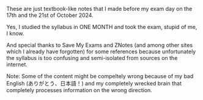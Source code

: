 These are just textbook-like notes that I made before my exam day on the 17th and the 21st of October 2024.

Yes, I studied the syllabus in ONE MONTH and took the exam, stupid of me, I know.

And special thanks to Save My Exams and ZNotes (and among other sites which I already have forgotten) for some references because unfortunately the syllabus is too confusing and semi-isolated from sources on the internet.

Note: Some of the content might be compeltely wrong because of my bad English (ありがとう、日本語！) and my completely wrecked brain that completely processes information on the wrong direction.